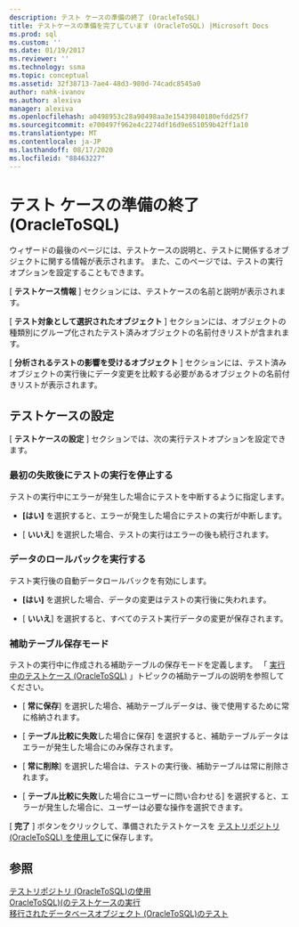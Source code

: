 ```yaml
---
description: テスト ケースの準備の終了 (OracleToSQL)
title: テストケースの準備を完了しています (OracleToSQL) |Microsoft Docs
ms.prod: sql
ms.custom: ''
ms.date: 01/19/2017
ms.reviewer: ''
ms.technology: ssma
ms.topic: conceptual
ms.assetid: 32f38713-7ae4-48d3-980d-74cadc8545a0
author: nahk-ivanov
ms.author: alexiva
manager: alexiva
ms.openlocfilehash: a0498953c28a90498aa3e15439840180efdd25f7
ms.sourcegitcommit: e700497f962e4c2274df16d9e651059b42ff1a10
ms.translationtype: MT
ms.contentlocale: ja-JP
ms.lasthandoff: 08/17/2020
ms.locfileid: "88463227"
---
```

# <a name="finishing-test-case-preparation-oracletosql"></a>テスト ケースの準備の終了 (OracleToSQL)
ウィザードの最後のページには、テストケースの説明と、テストに関係するオブジェクトに関する情報が表示されます。 また、このページでは、テストの実行オプションを設定することもできます。  
  
[ **テストケース情報** ] セクションには、テストケースの名前と説明が表示されます。  
  
[ **テスト対象として選択されたオブジェクト** ] セクションには、オブジェクトの種類別にグループ化されたテスト済みオブジェクトの名前付きリストが含まれます。  
  
[ **分析されるテストの影響を受けるオブジェクト** ] セクションには、テスト済みオブジェクトの実行後にデータ変更を比較する必要があるオブジェクトの名前付きリストが表示されます。  
  
## <a name="test-case-settings"></a>テストケースの設定  
[ **テストケースの設定** ] セクションでは、次の実行テストオプションを設定できます。  
  
### <a name="stop-test-execution-after-first-failure"></a>最初の失敗後にテストの実行を停止する  
テストの実行中にエラーが発生した場合にテストを中断するように指定します。  
  
-   **[はい]** を選択すると、エラーが発生した場合にテストの実行が中断します。  
  
-   [ **いいえ**] を選択した場合、テストの実行はエラーの後も続行されます。  
  
### <a name="perform-data-rollback"></a>データのロールバックを実行する  
テスト実行後の自動データロールバックを有効にします。  
  
-   **[はい]** を選択した場合、データの変更はテストの実行後に失われます。  
  
-   [ **いいえ**] を選択すると、すべてのテスト実行データの変更が保存されます。  
  
### <a name="auxiliary-tables-saving-mode"></a>補助テーブル保存モード  
テストの実行中に作成される補助テーブルの保存モードを定義します。 「 [実行中のテストケース &#40;OracleToSQL&#41;](../../ssma/oracle/running-test-cases-oracletosql.md) 」トピックの補助テーブルの説明を参照してください。  
  
-   [ **常に保存**] を選択した場合、補助テーブルデータは、後で使用するために常に格納されます。  
  
-   [ **テーブル比較に失敗**した場合に保存] を選択すると、補助テーブルデータはエラーが発生した場合にのみ保存されます。  
  
-   [ **常に削除**] を選択した場合は、テストの実行後、補助テーブルは常に削除されます。  
  
-   [ **テーブル比較に失敗**した場合にユーザーに問い合わせる] を選択すると、エラーが発生した場合に、ユーザーは必要な操作を選択できます。  
  
[ **完了** ] ボタンをクリックして、準備されたテストケースを [テストリポジトリ (OracleToSQL) を使用して](https://msdn.microsoft.com/f941cce4-d3e3-4aeb-a88a-4f101a97a9f4)に保存します。  
  
## <a name="see-also"></a>参照  
[テストリポジトリ &#40;OracleToSQL&#41;の使用 ](../../ssma/oracle/using-test-repositories-oracletosql.md)  
[OracleToSQL&#41;&#40;のテストケースの実行 ](../../ssma/oracle/running-test-cases-oracletosql.md)  
[移行されたデータベースオブジェクト &#40;OracleToSQL&#41;のテスト ](../../ssma/oracle/testing-migrated-database-objects-oracletosql.md)  
  
